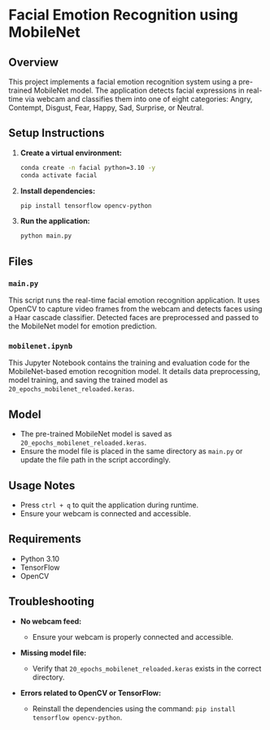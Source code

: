 # Facial Emotion Recognition using MobileNet

## Overview
This project implements a facial emotion recognition system using a pre-trained MobileNet model. The application detects facial expressions in real-time via webcam and classifies them into one of eight categories: Angry, Contempt, Disgust, Fear, Happy, Sad, Surprise, or Neutral.

## Setup Instructions

1. **Create a virtual environment:**
    ```bash
    conda create -n facial python=3.10 -y
    conda activate facial
    ```

2. **Install dependencies:**
    ```bash
    pip install tensorflow opencv-python
    ```

3. **Run the application:**
    ```bash
    python main.py
    ```

## Files

### `main.py`
This script runs the real-time facial emotion recognition application. It uses OpenCV to capture video frames from the webcam and detects faces using a Haar cascade classifier. Detected faces are preprocessed and passed to the MobileNet model for emotion prediction.

### `mobilenet.ipynb`
This Jupyter Notebook contains the training and evaluation code for the MobileNet-based emotion recognition model. It details data preprocessing, model training, and saving the trained model as `20_epochs_mobilenet_reloaded.keras`.

## Model
- The pre-trained MobileNet model is saved as `20_epochs_mobilenet_reloaded.keras`.
- Ensure the model file is placed in the same directory as `main.py` or update the file path in the script accordingly.

## Usage Notes
- Press `ctrl + q` to quit the application during runtime.
- Ensure your webcam is connected and accessible.

## Requirements
- Python 3.10
- TensorFlow
- OpenCV

## Troubleshooting
- **No webcam feed:**
  - Ensure your webcam is properly connected and accessible.

- **Missing model file:**
  - Verify that `20_epochs_mobilenet_reloaded.keras` exists in the correct directory.

- **Errors related to OpenCV or TensorFlow:**
  - Reinstall the dependencies using the command: `pip install tensorflow opencv-python`.
